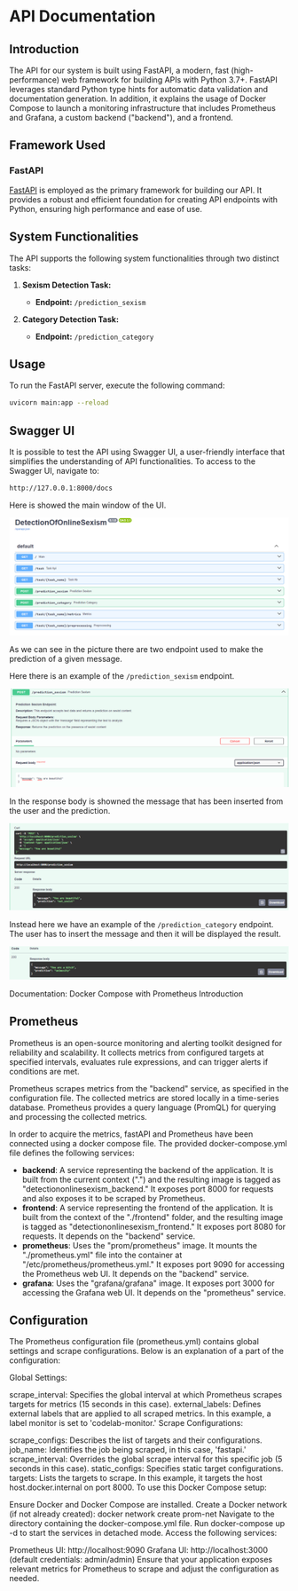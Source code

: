 # API Documentation

## Introduction

The API for our system is built using FastAPI, a modern, fast (high-performance) web framework for building APIs with Python 3.7+. FastAPI leverages standard Python type hints for automatic data validation and documentation generation.
In addition, it explains the usage of Docker Compose to launch a monitoring infrastructure that includes Prometheus and Grafana, a custom backend ("backend"), and a frontend.

## Framework Used

### FastAPI

[FastAPI](https://fastapi.tiangolo.com/) is employed as the primary framework for building our API. It provides a robust and efficient foundation for creating API endpoints with Python, ensuring high performance and ease of use.

## System Functionalities

The API supports the following system functionalities through two distinct tasks:

1. **Sexism Detection Task:**
   - **Endpoint:** `/prediction_sexism`

2. **Category Detection Task:**
   - **Endpoint:** `/prediction_category`

## Usage

To run the FastAPI server, execute the following command:

```bash
uvicorn main:app --reload
```
## Swagger UI
It is possible to test the API  using Swagger UI, a user-friendly interface that simplifies the understanding of API functionalities. To access to the Swagger UI, navigate to:

```bash
http://127.0.0.1:8000/docs
```
Here is showed the main window of the UI.

![SwaggerUI](../../references/images_doc/SwaggerUI.png)

As we can see in the picture there are two endpoint used to make the prediction of a given message. 

Here there is an example of the `/prediction_sexism` endpoint.

![Sexism1](../../references/images_doc/Sexism1.png)

In the response body is showned the message that has been inserted from the user and the prediction.

![Sexism2](../../references/images_doc/Sexism2.png)

Instead here we have an example  of the `/prediction_category` endpoint. The user has to insert the message and then it will be displayed the result.

![Category1](../../references/images_doc/Category1.png)

Documentation: Docker Compose with Prometheus
Introduction


## Prometheus
Prometheus is an open-source monitoring and alerting toolkit designed for reliability and scalability. It collects metrics from configured targets at specified intervals, evaluates rule expressions, and can trigger alerts if conditions are met.

Prometheus scrapes metrics from the "backend" service, as specified in the configuration file. The collected metrics are stored locally in a time-series database.
Prometheus provides a query language (PromQL) for querying and processing the collected metrics.

In order to acquire the metrics, fastAPI and Prometheus have been connected using a docker compose file.
The provided docker-compose.yml file defines the following services:
-  **backend**: A service representing the backend of the application. It is built from the current context (".") and the resulting image is tagged as "detectiononlinesexism_backend." It exposes port 8000 for requests and also exposes it to be scraped by Prometheus.
-  **frontend**: A service representing the frontend of the application. It is built from the context of the "./frontend" folder, and the resulting image is tagged as "detectiononlinesexism_frontend." It exposes port 8080 for requests. It depends on the "backend" service.
-  **prometheus**: Uses the "prom/prometheus" image. It mounts the "./prometheus.yml" file into the container at "/etc/prometheus/prometheus.yml." It exposes port 9090 for accessing the Prometheus web UI. It depends on the "backend" service.
-  **grafana**: Uses the "grafana/grafana" image. It exposes port 3000 for accessing the Grafana web UI. It depends on the "prometheus" service.

## Configuration
The Prometheus configuration file (prometheus.yml) contains global settings and scrape configurations. Below is an explanation of a part of the configuration:


Global Settings:

scrape_interval: Specifies the global interval at which Prometheus scrapes targets for metrics (15 seconds in this case).
external_labels: Defines external labels that are applied to all scraped metrics. In this example, a label monitor is set to 'codelab-monitor.'
Scrape Configurations:

scrape_configs: Describes the list of targets and their configurations.
job_name: Identifies the job being scraped, in this case, 'fastapi.'
scrape_interval: Overrides the global scrape interval for this specific job (5 seconds in this case).
static_configs: Specifies static target configurations.
targets: Lists the targets to scrape. In this example, it targets the host host.docker.internal on port 8000.
To use this Docker Compose setup:

Ensure Docker and Docker Compose are installed.
Create a Docker network (if not already created): docker network create prom-net
Navigate to the directory containing the docker-compose.yml file.
Run docker-compose up -d to start the services in detached mode.
Access the following services:


Prometheus UI: http://localhost:9090
Grafana UI: http://localhost:3000 (default credentials: admin/admin)
Ensure that your application exposes relevant metrics for Prometheus to scrape and adjust the configuration as needed.





